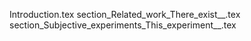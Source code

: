Introduction.tex
section_Related_work_There_exist__.tex
section_Subjective_experiments_This_experiment__.tex